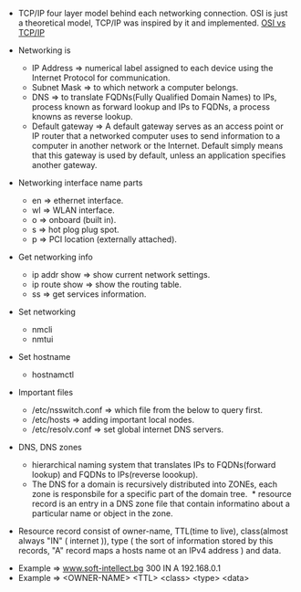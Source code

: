 - TCP/IP four layer model behind each networking connection. OSI is just a theoretical model, TCP/IP was inspired by it and implemented. [OSI vs TCP/IP](http://stackoverflow.com/questions/9329105/are-we-using-tcp-ip-or-osi-in-internet)

- Networking is 
  * IP Address  => numerical label assigned to each device using the Internet Protocol for communication.
  * Subnet Mask => to which network a computer belongs.
  * DNS => to translate FQDNs(Fully Qualified Domain Names) to IPs, process known as forward lookup and IPs to FQDNs, a process knowns as reverse lookup.
  * Default gateway => A default gateway serves as an access point or IP router that a networked computer uses to send  information to a computer in another network or the Internet. Default simply means that this gateway is used by default, unless an application specifies another gateway.
  
- Networking interface name parts
  * en => ethernet interface.
  * wl => WLAN interface.
  * o => onboard (built in).
  * s => hot plog plug spot.
  * p => PCI location (externally attached).

- Get networking info
  * ip addr show => show current network settings.
  * ip route show => show the routing table.
  * ss => get services information.

- Set networking
  * nmcli
  * nmtui

- Set hostname
  * hostnamctl 

- Important files
  * /etc/nsswitch.conf => which file from the below to query first.
  * /etc/hosts => adding important local nodes.
  * /etc/resolv.conf => set global internet DNS servers.

- DNS, DNS zones
  * hierarchical naming system that translates IPs to FQDNs(forward lookup) and FQDNs to IPs(reverse loookup).
  * The DNS for a domain is recursively distributed into ZONEs, each zone is responsbile for a specific part of the domain tree.
  * resource record is an entry in a DNS zone file that contain informatino about a particular name or object in the zone.
  
 - Resource record consist of owner-name, TTL(time to live), class(almost always "IN" ( internet )), type ( the sort of information stored by this records, "A" record maps a hosts name ot an IPv4 address ) and data.
  * Example => www.soft-intellect.bg 300 IN A 192.168.0.1
  * Example => \<OWNER-NAME> \<TTL> \<class> \<type> \<data>
